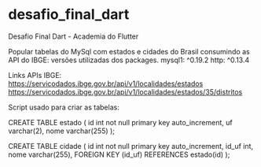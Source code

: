 # desafio_final_dart
Desafio Final Dart - Academia do Flutter

Popular tabelas do MySql com estados e cidades do Brasil consumindo as API do IBGE:
versões utilizadas dos packages.
mysql1: ^0.19.2
http: ^0.13.4


Links APIs IBGE:
https://servicodados.ibge.gov.br/api/v1/localidades/estados
https://servicodados.ibge.gov.br/api/v1/localidades/estados/35/distritos

Script usado para criar as tabelas:

CREATE TABLE estado (
  id int not null primary key auto_increment,
  uf varchar(2),
  nome varchar(255)
);

CREATE TABLE cidade (
  id int not null primary key auto_increment,
  id_uf int,
  nome varchar(255),
   FOREIGN KEY (id_uf)
      REFERENCES estado(id)
);​
